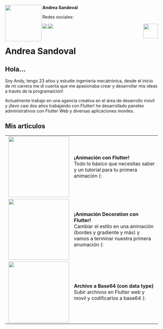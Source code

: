 <!-- Profile Image -->
<img src="https://pbs.twimg.com/profile_images/1392920087842201602/ruzKLrZ3_400x400.jpg" height="120" width="120" align="left"/> **Andrea Sandoval**

Redes sociales:
</br>


<!-- Twitter -->
<a href="https://twitter.com/Andrea_Andii/"> <img src="https://user-images.githubusercontent.com/19904063/117954385-40efa900-b317-11eb-8bd5-25acb19de064.png"  align="left"/> </a>


<!-- Facebook -->
<!--
<a href="/#"> <img src="https://user-images.githubusercontent.com/19904063/117954388-41883f80-b317-11eb-8315-decc0239f29b.png"  align="left"/> </a>
-->
<!-- Github -->
<!--
<a href="/#"> <img src="https://user-images.githubusercontent.com/19904063/117954380-40571280-b317-11eb-9234-54b447af42a1.png"  align="left"/> </a>
-->
<!-- Youtube -->
<!--
<a href="/#"> <img src="https://user-images.githubusercontent.com/19904063/117954389-41883f80-b317-11eb-82eb-01d29cf67430.png"  align="left"/> </a>
-->
<!-- Linkedin -->
<a href="https://www.linkedin.com/in/andrea-sandovalgom/"> <img src="https://user-images.githubusercontent.com/19904063/117954386-41883f80-b317-11eb-8bfc-d47ac0f8027c.png"  align="left"/> </a>


<!-- Boton votar -->
<a href="https://github.com/FlutterSpain/quest/issues/1#issuecomment-839969174"> <img src="https://user-images.githubusercontent.com/19904063/117955137-01758c80-b318-11eb-9575-6aba57ba04b5.png" height="48" align="right"/> </a>

</br>
</br>

# Andrea Sandoval



## Hola...
Soy Andy, tengo 23 años y estudie ingenieria mecatrónica, desde el inicio de mi carrera me di cuenta que me apasionaba crear y desarrollar mis ideas a través de la programaición!  

Actualmente trabajo en una agencia creativa en el área de desarrollo móvil y ¡llevo casi dos años trabajando con Flutter! he desarrollado paneles administrativos con Flutter Web y diversas aplicaciones moviles. 



## Mis articulos

|               |               |
| ------------- | ------------- |
| <a href="https://andygomf.medium.com/animaci%C3%B3n-con-flutter-93cb696fc460"> <img src="https://miro.medium.com/max/356/1*auLRmVFxiE_lV-Y_ESgkOg.gif" height="200" align="right"/> </a>  |  **¡Animación con Flutter!** </br> Todo lo básico que necesitas saber y un tutorial para tu primera animación (: |
| <a href="https://andygomf.medium.com/animaci%C3%B3n-decoration-en-flutter-86bf754676dc"> <img src="https://miro.medium.com/max/356/1*AMnWSYnd_A6-8SOoVt1Xvg.gif" height="200" align="right"/> </a>  |  **¡Animación Decoration con Flutter!** </br> Cambiar el estilo en una animación (bordes y gradiente y más) y vamos a terminar nuestra primera anumación (: |
| <a href="https://medium.com/flutter-espa%C3%B1a/archivo-a-base64-con-data-type-en-flutter-web-y-m%C3%B3vil-de1cdeef77ed"> <img src="https://miro.medium.com/max/700/1*142Vo4i8cvDOwiIQwdbJlw.gif" height="200" align="right"/> </a>  |  **Archivo a Base64 (con data type)** </br> Subir archivos en Flutter web y movil y codificarlos a base64 (: |

<!-- Borrar esta linea
| <a href="https://medium.com/flutter-espa%C3%B1a/archivo-a-base64-con-data-type-en-flutter-web-y-m%C3%B3vil-de1cdeef77ed"> <img src="https://user-images.githubusercontent.com/19904063/117956630-84e3ad80-b319-11eb-9346-7fff4f49f659.png" height="200" align="right"/> </a>  |  **Flutter web support hits the stable milestone** </br> Publish to web and mobile from the same codebase |



## Videos 

|               |               |
| ------------- | ------------- |
| <a href="https://www.youtube.com/watch?v=ci14fb9n9TE"> <img src="https://img.youtube.com/vi/ci14fb9n9TE/0.jpg" height="200" align="right"/> </a>  |  **Flutter Engage Spain - Keynote** </br> |
| <a href="https://www.youtube.com/watch?v=olMC7_Mayv8"> <img src="https://img.youtube.com/vi/olMC7_Mayv8/0.jpg" height="200" align="right"/> </a>  |  **Null Safety Q&A - Mesa redonda** </br> |



-->
